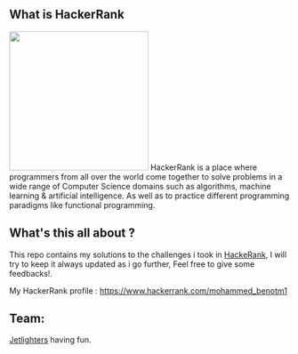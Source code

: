 ## What is HackerRank
<img src="https://upload.wikimedia.org/wikipedia/commons/thumb/6/65/HackerRank_logo.png/600px-HackerRank_logo.png" width=250 />
HackerRank is a place where programmers from all over the world come together to solve problems in a wide range of Computer Science domains such as algorithms, machine learning & artificial intelligence. As well as to practice different programming paradigms like functional programming.

## What's this all about ?
This repo contains my solutions to the challenges i took in [HackeRank](https://www.hackerrank.com), I will try to keep it always updated as i go further, Feel free to give some feedbacks!.

My HackerRank profile : https://www.hackerrank.com/mohammed_benotm1

## Team:
[Jetlighters](https://github.com/JetLightStudio) having fun.
